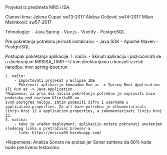 Projekat iz predmeta MRS i ISA.

Clanovi tima:
  Jelena Cupać sw13-2017
  Aleksa Goljović sw14-2017
  Milan Marinković sw57-2017

Tehnologije:
	- Java Spring
	- Vue.js
	- Vuetify
	- PostgreSQL
	
Pre pokretanja potrebno je imati instalirano:
	- Java SDK
	- Apache Maven
	- PostgreSQL
		
Postupak pokretanja aplikacije:
	1. način:
		- Skinuti aplikaciju i pozicionirati se u direktorijum MRSISA_TIM9
		- U tom direktorijumu u konzoli izvršiti naredbu: mvn spring-boot:run
	
	2. način:
		- Importovati projekat u Eclipse IDE
		- Pokrenuti aplikaciju komandom Run as -> Spring Boot Application ili Run as -> Java Application
	*Napomena: za prva dva načina pokretanja potrebno je napraviti bazu podataka pod nazivom KlinikaDB na
	svom postgres nalogu, zatim podesiti šifru i username u application.properties. Za url baze potrebno je otkomentarisati
	liniju broj 12 u application.properties, a zakomentarisati liniju broj 13.
	3. načina:
		- Kako je urađen deployment, aplikaciju možete pokrenuti unošenjem sledećeg linka u pretraživač browser-a
		- link: https://mrsisa09.herokuapp.com/
			
*Napomena: Analiza Sonara ne prolazi jer Sonar zahteva da 80% koda bude pokriveno testovima.